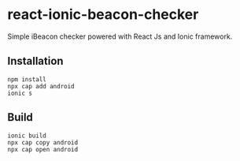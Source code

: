 # react-ionic-beacon-checker
Simple iBeacon checker powered with React Js and Ionic framework.


## Installation 
```
npm install
npx cap add android
ionic s
```
## Build 
```
ionic build
npx cap copy android
npx cap open android
```
